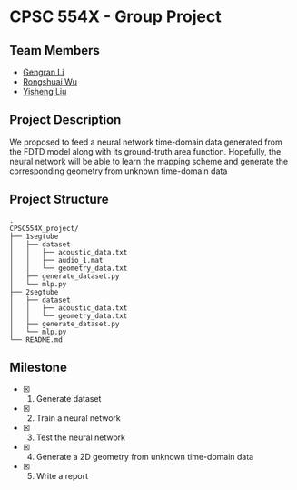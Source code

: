 # CPSC 554X - Group Project

## Team Members
- [Gengran Li](https://github.com/CcccLllll)
- [Rongshuai Wu](https://github.com/MrRhine98)
- [Yisheng Liu](https://github.com/liuyishengalan)

## Project Description
We proposed to feed a neural network time-domain data generated from the FDTD model along with its ground-truth area function. Hopefully, the neural network will be able to learn the mapping scheme and generate the corresponding geometry from unknown time-domain data

## Project Structure
```
.
CPSC554X_project/
├── 1segtube
│   ├── dataset
│   │   ├── acoustic_data.txt
│   │   ├── audio_1.mat
│   │   └── geometry_data.txt
│   ├── generate_dataset.py
│   └── mlp.py
├── 2segtube
│   ├── dataset
│   │   ├── acoustic_data.txt
│   │   └── geometry_data.txt
│   ├── generate_dataset.py
│   └── mlp.py
└── README.md
```
## Milestone
- [x] 1. Generate dataset
- [x] 2. Train a neural network
- [x] 3. Test the neural network
- [x] 4. Generate a 2D geometry from unknown time-domain data
- [x] 5. Write a report